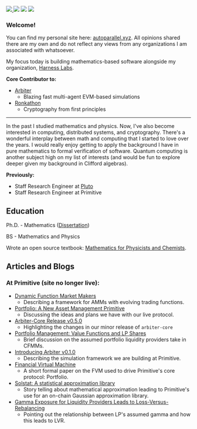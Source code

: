 <a href="https://twitter.com/Autoparallel" ><img src="https://img.shields.io/twitter/follow/Autoparallel.svg?style=social" /> </a>
![](https://img.shields.io/github/stars/Autoparallel?style=social)
![](https://img.shields.io/github/last-commit/Autoparallel/Autoparallel)
![](https://visitor-badge.laobi.icu/badge?page_id=Autoparallel)

### Welcome!
You can find my personal site here: [autoparallel.xyz](https://autoparallel.xyz).
All opinions shared there are my own and do not reflect any views from any organizations I am associated with whatsoever.

My focus today is building mathematics-based software alongside my organization, [Harness Labs](https://github.com/harnesslabs).

**Core Contributor to:**
- [Arbiter](https://github.com/anthias-labs/arbiter)
    - Blazing fast multi-agent EVM-based simulations
- [Ronkathon](https://github.com/pluto/ronkathon)
    - Cryptography from first principles


---

In the past I studied mathematics and physics. Now, I've also become interested in computing, distributed systems, and cryptography. 
There's a wonderful interplay between math and computing that I started to love over the years. 
I would really enjoy getting to apply the background I have in pure mathematics to formal verification of software. 
Quantum computing is another subject high on my list of interests (and would be fun to explore deeper given my background in Clifford algebras).

**Previously:**
- Staff Research Engineer at [Pluto](https://github.com/pluto)
- Staff Research Engineer at Primitive


## Education

Ph.D. - Mathematics ([Dissertation](https://mountainscholar.org/bitstream/handle/10217/235741/Roberts_colostate_0053A_17417.pdf?sequence=1))

BS - Mathematics and Physics 

Wrote an open source textbook: [Mathematics for Physicists and Chemists](https://github.com/Autoparallel/mathematics_for_physicists_and_chemists).

## Articles and Blogs 

### At Primitive (site no longer live): 
- [Dynamic Function Market Makers](https://www.primitive.xyz/blog/dynamic_function_market_makers)
  - Describing a framework for AMMs with evolving trading functions.
- [Portfolio: A New Asset Management Primitive](https://www.primitive.xyz/blog/portfolio_v1.5.0-beta)
  - Discussing the ideas and plans we have with our live protocol.
- [Arbiter-Core Release v0.5.0](https://www.primitive.xyz/blog/arbiter_core_v0.5.0)
  - Highlighting the changes in our minor release of `arbiter-core`
- [Portfolio Management: Value Functions and LP Shares](https://www.primitive.xyz/blog/portfolio_value)
  - Brief discussion on the assumed portfolio liquidity providers take in CFMMs.
- [Introducing Arbiter v0.1.0](https://www.primitive.xyz/blog/introducing_arbiter)
  - Describing the simulation framework we are building at Primitive.
- [Financial Virtual Machine](https://www.primitive.xyz/papers/yellow.pdf)
  - A short formal paper on the FVM used to drive Primitive's core protocol: Portfolio.
- [Solstat: A statistical approximation library](https://www.primitive.xyz/blog/solstat)
  - Story telling about mathematical approximation leading to Primitive's use for an on-chain Gaussian approximation library.
- [Gamma Exposure for Liquidity Providers Leads to Loss-Versus-Rebalancing](https://primitivexyz.substack.com/p/gamma-exposure-for-liquidity-providers)
  - Pointing out the relationship between LP's assumed gamma and how this leads to LVR.

